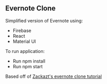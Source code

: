 ## Evernote Clone

Simplified version of Evernote using:

- Firebase
- React
- Material UI

To run application:

- Run npm install
- Run npm start

Based off of [Zackazt's evernote clone tutorial](https://github.com/Zackazt/evernote-clone)
